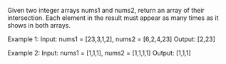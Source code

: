 Given two integer arrays nums1 and nums2, return an array of their intersection.
Each element in the result must appear as many times as it shows in both
arrays.

Example 1:
Input: nums1 = [23,3,1,2], nums2 = [6,2,4,23]
Output: [2,23]

Example 2:
Input: nums1 = [1,1,1], nums2 = [1,1,1,1]
Output: [1,1,1]
